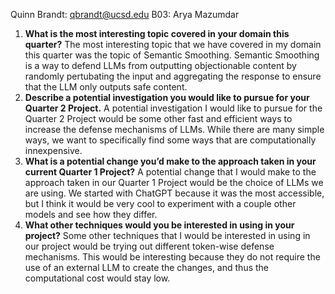 Quinn Brandt: qbrandt@ucsd.edu
B03: Arya Mazumdar

1. **What is the most interesting topic covered in your domain this quarter?**
The most interesting topic that we have covered in my domain this quarter was the topic of Semantic Smoothing. Semantic Smoothing is a way to defend LLMs from outputting objectionable content by randomly pertubating the input and aggregating the response to ensure that the LLM only outputs safe content.
2. **Describe a potential investigation you would like to pursue for your Quarter 2 Project.**
A potential investigation I would like to pursue for the Quarter 2 Project would be some other fast and efficient ways to increase the defense mechanisms of LLMs. While there are many simple ways, we want to specifically find some ways that are computationally innexpensive. 
3. **What is a potential change you’d make to the approach taken in your current Quarter 1 Project?**
A potential change that I would make to the approach taken in our Quarter 1 Project would be the choice of LLMs we are using. We started with ChatGPT because it was the most accessible, but I think it would be very cool to experiment with a couple other models and see how they differ.
4. **What other techniques would you be interested in using in your project?**
Some other techniques that I would be interested in using in our project would be trying out different token-wise defense mechanisms. This would be interesting because they do not require the use of an external LLM to create the changes, and thus the computational cost would stay low. 